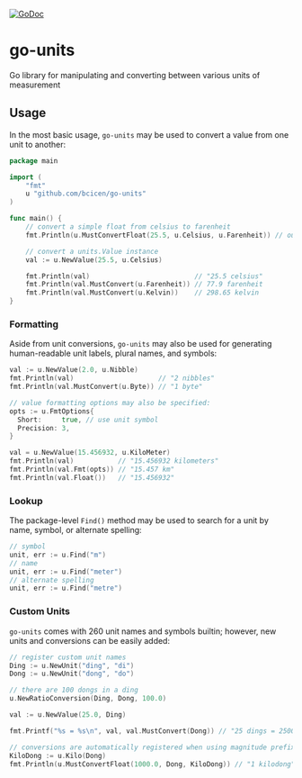[![GoDoc](https://godoc.org/github.com/bcicen/go-units?status.svg)](https://godoc.org/github.com/bcicen/go-units)

# go-units

Go library for manipulating and converting between various units of measurement

## Usage

In the most basic usage, `go-units` may be used to convert a value from one unit to another:

```go
package main

import (
	"fmt"
	u "github.com/bcicen/go-units"
)

func main() {
	// convert a simple float from celsius to farenheit
	fmt.Println(u.MustConvertFloat(25.5, u.Celsius, u.Farenheit)) // outputs "77.9 farenheit"

	// convert a units.Value instance
	val := u.NewValue(25.5, u.Celsius)

	fmt.Println(val)                          // "25.5 celsius"
	fmt.Println(val.MustConvert(u.Farenheit)) // 77.9 farenheit
	fmt.Println(val.MustConvert(u.Kelvin))    // 298.65 kelvin
}
```

### Formatting

Aside from unit conversions, `go-units` may also be used for generating human-readable unit labels, plural names, and symbols:

```go
val := u.NewValue(2.0, u.Nibble)
fmt.Println(val)                     // "2 nibbles"
fmt.Println(val.MustConvert(u.Byte)) // "1 byte"

// value formatting options may also be specified:
opts := u.FmtOptions{
  Short:     true, // use unit symbol
  Precision: 3,
}

val = u.NewValue(15.456932, u.KiloMeter)
fmt.Println(val)           // "15.456932 kilometers"
fmt.Println(val.Fmt(opts)) // "15.457 km"
fmt.Println(val.Float())   // "15.456932"
```

### Lookup

The package-level `Find()` method may be used to search for a unit by name, symbol, or alternate spelling:
```go
// symbol
unit, err := u.Find("m")
// name
unit, err := u.Find("meter")
// alternate spelling
unit, err := u.Find("metre")
```

### Custom Units

`go-units` comes with 260 unit names and symbols builtin; however, new units and conversions can be easily added:

```go
// register custom unit names
Ding := u.NewUnit("ding", "di")
Dong := u.NewUnit("dong", "do")

// there are 100 dongs in a ding
u.NewRatioConversion(Ding, Dong, 100.0)

val := u.NewValue(25.0, Ding)

fmt.Printf("%s = %s\n", val, val.MustConvert(Dong)) // "25 dings = 2500 dongs"

// conversions are automatically registered when using magnitude prefix helper methods
KiloDong := u.Kilo(Dong)
fmt.Println(u.MustConvertFloat(1000.0, Dong, KiloDong)) // "1 kilodong"
```

